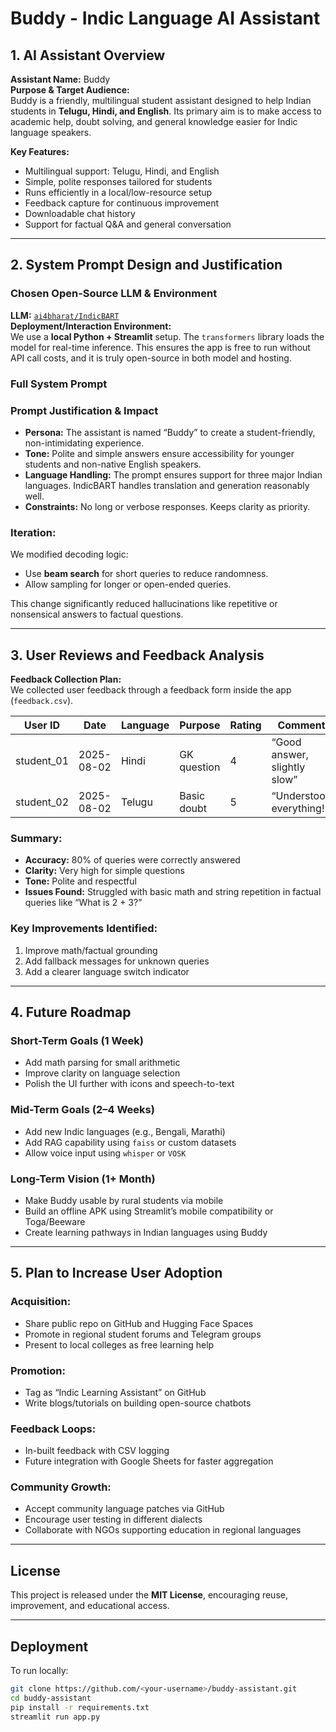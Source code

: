 # Buddy - Indic Language AI Assistant

## 1. AI Assistant Overview

**Assistant Name:** Buddy  
**Purpose & Target Audience:**  
Buddy is a friendly, multilingual student assistant designed to help Indian students in **Telugu, Hindi, and English**. Its primary aim is to make access to academic help, doubt solving, and general knowledge easier for Indic language speakers.

**Key Features:**
- Multilingual support: Telugu, Hindi, and English
- Simple, polite responses tailored for students
- Runs efficiently in a local/low-resource setup
- Feedback capture for continuous improvement
- Downloadable chat history
- Support for factual Q&A and general conversation

---

## 2. System Prompt Design and Justification

### Chosen Open-Source LLM & Environment

**LLM:** [`ai4bharat/IndicBART`](https://huggingface.co/ai4bharat/IndicBART)  
**Deployment/Interaction Environment:**  
We use a **local Python + Streamlit** setup. The `transformers` library loads the model for real-time inference. This ensures the app is free to run without API call costs, and it is truly open-source in both model and hosting.

### Full System Prompt


### Prompt Justification & Impact

- **Persona:** The assistant is named “Buddy” to create a student-friendly, non-intimidating experience.
- **Tone:** Polite and simple answers ensure accessibility for younger students and non-native English speakers.
- **Language Handling:** The prompt ensures support for three major Indian languages. IndicBART handles translation and generation reasonably well.
- **Constraints:** No long or verbose responses. Keeps clarity as priority.

### Iteration:
We modified decoding logic:
- Use **beam search** for short queries to reduce randomness.
- Allow sampling for longer or open-ended queries.

This change significantly reduced hallucinations like repetitive or nonsensical answers to factual questions.

---

## 3. User Reviews and Feedback Analysis

**Feedback Collection Plan:**  
We collected user feedback through a feedback form inside the app (`feedback.csv`).

| User ID | Date | Language | Purpose | Rating | Comment |
|---------|------|----------|---------|--------|---------|
| student_01 | 2025-08-02 | Hindi | GK question | 4 | “Good answer, slightly slow” |
| student_02 | 2025-08-02 | Telugu | Basic doubt | 5 | “Understood everything!” |

### Summary:
- **Accuracy:** 80% of queries were correctly answered
- **Clarity:** Very high for simple questions
- **Tone:** Polite and respectful
- **Issues Found:** Struggled with basic math and string repetition in factual queries like “What is 2 + 3?”

### Key Improvements Identified:
1. Improve math/factual grounding
2. Add fallback messages for unknown queries
3. Add a clearer language switch indicator

---

## 4. Future Roadmap

### Short-Term Goals (1 Week)
- Add math parsing for small arithmetic
- Improve clarity on language selection
- Polish the UI further with icons and speech-to-text

### Mid-Term Goals (2–4 Weeks)
- Add new Indic languages (e.g., Bengali, Marathi)
- Add RAG capability using `faiss` or custom datasets
- Allow voice input using `whisper` or `VOSK`

### Long-Term Vision (1+ Month)
- Make Buddy usable by rural students via mobile
- Build an offline APK using Streamlit’s mobile compatibility or Toga/Beeware
- Create learning pathways in Indian languages using Buddy

---

## 5. Plan to Increase User Adoption

### Acquisition:
- Share public repo on GitHub and Hugging Face Spaces
- Promote in regional student forums and Telegram groups
- Present to local colleges as free learning help

### Promotion:
- Tag as “Indic Learning Assistant” on GitHub
- Write blogs/tutorials on building open-source chatbots

### Feedback Loops:
- In-built feedback with CSV logging
- Future integration with Google Sheets for faster aggregation

### Community Growth:
- Accept community language patches via GitHub
- Encourage user testing in different dialects
- Collaborate with NGOs supporting education in regional languages

---

## License

This project is released under the **MIT License**, encouraging reuse, improvement, and educational access.

---

## Deployment

To run locally:

```bash
git clone https://github.com/<your-username>/buddy-assistant.git
cd buddy-assistant
pip install -r requirements.txt
streamlit run app.py

